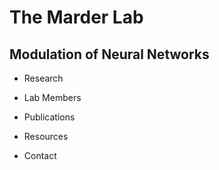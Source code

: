 # The Marder Lab
## Modulation of Neural Networks

* Research

* Lab Members

* Publications

* Resources

* Contact
